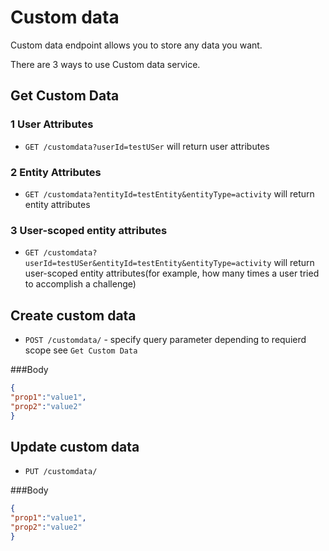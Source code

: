 # Custom data

Custom data endpoint allows you to store any data you want.

There are 3 ways to use Custom data service.


## Get Custom Data

### 1 User Attributes 
* `GET /customdata?userId=testUSer` will return user attributes

### 2 Entity Attributes 
* `GET /customdata?entityId=testEntity&entityType=activity` will return entity attributes

### 3 User-scoped entity attributes
* `GET /customdata?userId=testUSer&entityId=testEntity&entityType=activity` will return user-scoped entity attributes(for example, how many times a user tried to accomplish a challenge)


## Create custom data
* `POST /customdata/` - specify query parameter depending to requierd scope see `Get Custom Data`

###Body
```json
{
"prop1":"value1",
"prop2":"value2"
}
```


## Update custom data
* `PUT /customdata/`

###Body
```json
{
"prop1":"value1",
"prop2":"value2"
}
```
